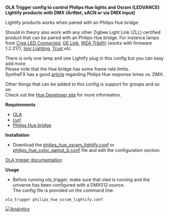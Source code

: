 **OLA Trigger config to control Philips Hue lights and Osram (LEDVANCE) Lightify products with DMX (ArtNet, sACN or via DMX input)**

Lightify products works when paired with an Philips Hue bridge.

Should in theory also work with any other Zigbee Light Link (ZLL) certified product that can be paired with an Philips Hue bridge.
For instance lamps from [Cree LED Connected](http://creebulb.com/connected), [GE Link](http://www.gelinkbulbs.com/), [IKEA Trådfri](http://www.ikea.com/gb/en/products/lighting/smart-lighting) (works with firmware 1.2.217), [Innr Lighting](https://www.innrlighting.com/en/), [Trust](http://www.trust.com/zigbee) etc.

There is only one lamp and one Lightify plug in this config but you can easy add more.    
Please note that the Hue bridge has some frame rate limits.  
SyntheFX has a good [article](http://support.synthe-fx.com/customer/portal/articles/1330326-philips-hue-response-times-vs-dmx) regarding Philips Hue response times vs. DMX.

Other things that can be added to this config is support for groups and so on.  
Check out the [Hue Developer site](http://developers.meethue.com) for more information.

**Requirements**

* [OLA](https://www.openlighting.org/ola/)
* [curl](https://curl.haxx.se/)
* [Philips Hue bridge](http://www2.meethue.com)

**Installation**
  
* Download the [philips_hue_osram_lightify.conf](philips_hue_osram_lightify.conf) or [philips_hue_color_gamut_b.conf](philips_hue_color_gamut_b.conf) file and edit the configuration section.

[OLA trigger documentation](https://www.openlighting.org/ola/advanced-topics/ola-dmx-trigger/)

**Usage** 

* Before running ola_trigger, make sure that olad is running and the universe has been configured with a DMX512 source.  
The config file is provided on the command line:

`ola_trigger philips_hue_osram_lightify.conf`

[![Analytics](https://ga-beacon.appspot.com/UA-91947244-1/gobo-ws/ola-trigger-hue-dmx?pixel)](https://github.com/igrigorik/ga-beacon)
